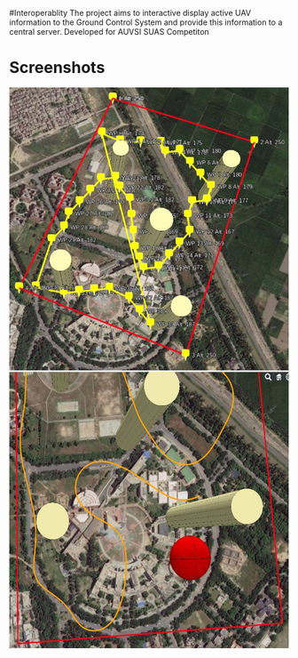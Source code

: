 #Interoperablity
The project aims to interactive display active UAV information to the Ground Control System and provide this information to a central server. Developed for AUVSI SUAS Competiton

# Screenshots
![alt tag](https://github.com/sakshamgupta006/interoperability/blob/master/assets/sc3.jpg)
![alt tag](https://github.com/sakshamgupta006/interoperability/blob/master/assets/sc5.jpg)
